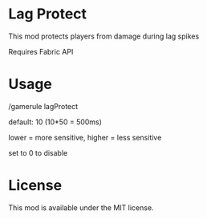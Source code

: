 # Lag Protect

This mod protects players from damage during lag spikes

Requires Fabric API
# Usage

/gamerule lagProtect <Sensitivity in ticks>

default: 10 (10*50 = 500ms)

lower = more sensitive, higher = less sensitive

set to 0 to disable
# License

This mod is available under the MIT license.
